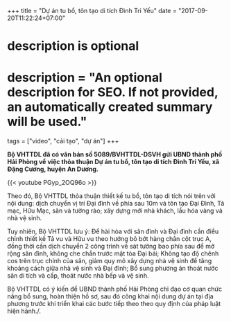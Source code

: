 +++
title = "Dự án tu bổ, tôn tạo di tích Đình Tri Yếu"
date = "2017-09-20T11:22:24+07:00"

#
# description is optional
#
# description = "An optional description for SEO. If not provided, an automatically created summary will be used."

tags = ["video", "cải tạo", "dự án"]
+++

**Bộ VHTTDL đã có văn bản số 5089/BVHTTDL-DSVH gửi UBND thành phố Hải Phòng về việc thỏa thuận Dự án tu bổ, tôn tạo di tích Đình Tri Yếu, xã Đặng Cương, huyện An Dương.**

{{< youtube PGyp_2OQ96o >}}

Theo đó, Bộ VHTTDL thỏa thuận thiết kế tu bổ, tôn tạo di tích nói trên với nội dung: dịch chuyển vị trí Đại đình về phía sau 10m và tôn tạo  Đại Đình, Tả mạc, Hữu Mạc, sân và tường rào; xây dựng mới nhà khách, lầu hóa vàng và nhà vệ sinh.

Tuy nhiên, Bộ VHTTDL lưu ý: Để hài hòa với sân đình và Đại đình cần điều chỉnh thiết kế Tả vu và Hữu vu theo hướng bỏ bớt hàng chân cột trục A, đồng thời cần dịch chuyển 2 công trình về sát tường bao phía sau để mở rộng sân đình, không che chắn trước mặt tòa Đại bái; Không tạo độ chênh cos trên trục chính của sân, giảm quy mô xây dựng nhà vệ sinh để tăng khoảng cách giữa nhà vệ sinh và Đại đình; Bổ sung phương án thoát nước sân di tích và cấp, thoát nước nhà bếp và vệ sinh.

Bộ VHTTDL có ý kiến để UBND thành phố Hải Phòng chỉ đạo cơ quan chức năng bổ sung, hoàn thiện hồ sơ, sau đó công khai nội dung dự án tại địa phương trước khi triển khai các bước tiếp theo theo quy định của pháp luật hiện hành./.
